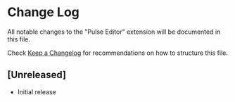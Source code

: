 # Change Log

All notable changes to the "Pulse Editor" extension will be documented in this file.

Check [Keep a Changelog](http://keepachangelog.com/) for recommendations on how to structure this file.

## [Unreleased]

- Initial release